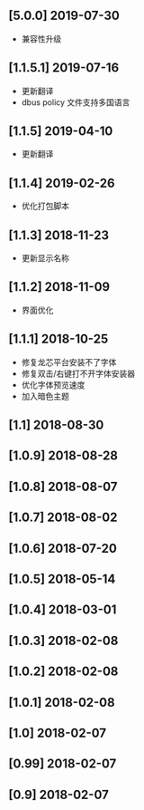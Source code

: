 ## [5.0.0] 2019-07-30

*  兼容性升级

## [1.1.5.1] 2019-07-16

*  更新翻译
*  dbus policy 文件支持多国语言

## [1.1.5] 2019-04-10

*  更新翻译

## [1.1.4] 2019-02-26

*  优化打包脚本

## [1.1.3] 2018-11-23

*  更新显示名称

## [1.1.2] 2018-11-09

*  界面优化

## [1.1.1] 2018-10-25

*  修复龙芯平台安装不了字体
*  修复双击/右键打不开字体安装器
*  优化字体预览速度
*  加入暗色主题

## [1.1] 2018-08-30


## [1.0.9] 2018-08-28


## [1.0.8] 2018-08-07


## [1.0.7] 2018-08-02


## [1.0.6] 2018-07-20


## [1.0.5] 2018-05-14


## [1.0.4] 2018-03-01


## [1.0.3] 2018-02-08


## [1.0.2] 2018-02-08


## [1.0.1] 2018-02-08


## [1.0] 2018-02-07


## [0.99] 2018-02-07


## [0.9] 2018-02-07


